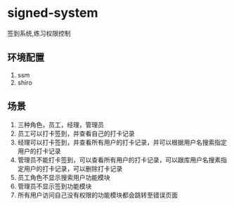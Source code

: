 # signed-system
签到系统,练习权限控制

## 环境配置
1. ssm
2. shiro

## 场景
1. 三种角色，员工，经理，管理员
2. 员工可以打卡签到，并查看自己的打卡记录
3. 经理可以打卡签到，并查看所有用户的打卡记录，并可以根据用户名搜索指定用户的打卡记录
4. 管理员不能打卡签到，可以查看所有用户的打卡记录，可以跟库用户名搜素指定用户的打卡记录，可以删除打卡记录
5. 员工角色不显示搜索用户功能模块
6. 管理员不显示签到功能模块
7. 所有用户访问自己没有权限的功能模块都会跳转至错误页面
